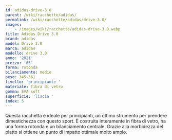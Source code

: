 ```yaml
---
id: adidas-drive-3.0
parent: /wiki/racchette/adidas/
permalink: /wiki/racchette/adidas/drive-3.0/
images:
    - /images/wiki/racchette/adidas-drive-3.0.webp
title: Adidas Drive 3.0
brand: adidas
model: Drive 3.0
marca: adidas
modello: drive 3.0
anno: '2021'
prezzo: '65'
forma: rotonda
bilanciamento: medio
peso: 345-361
livello: 'principiante '
materiale: fibra di vetro
gomma: EVA soft
superficie: 'liscia '
index: 5
---
```

Questa racchetta è ideale per principianti, un ottimo strumento per prendere dimestichezza con questo sport. È costruita interamente in fibra di vetro, ha una forma rotonda e un bilanciamento centrale. Grazie alla morbidezza del piatto si ottiene un punto di impatto ottimale molto ampio.